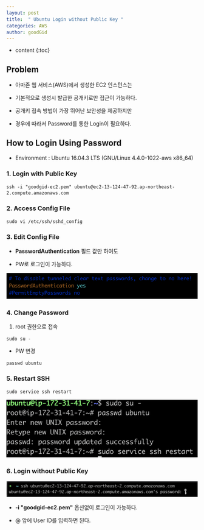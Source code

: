 ```yaml
---
layout: post
title:  " Ubuntu Login without Public Key "
categories: AWS
author: goodGid
---
```

* content
{:toc}


## Problem

* 아마존 웹 서비스(AWS)에서 생성한 EC2 인스턴스는 

* 기본적으로 생성시 발급한 공개키로만 접근이 가능하다.

* 공개키 접속 방법이 가장 뛰어난 보안성을 제공하지만

* 경우에 따라서 Password를 통한 Login이 필요하다.






## How to Login Using Password

* Environment : Ubuntu 16.04.3 LTS (GNU/Linux 4.4.0-1022-aws x86_64)

### 1. Login with Public Key

```
ssh -i "goodgid-ec2.pem" ubuntu@ec2-13-124-47-92.ap-northeast-2.compute.amazonaws.com
```

### 2. Access Config File

```
sudo vi /etc/ssh/sshd_config
```

### 3. Edit Config File

* **PasswordAuthentication** 필드 값만 하여도

* PW로 로그인이 가능하다.

![](/assets/img/aws/ec2_login_1.png)


### 4. Change Password

1. root 권한으로 접속

``` 
sudo su -
```

* PW 변경

```
passwd ubuntu
```


### 5. Restart SSH

``` 
sudo service ssh restart
```

![](/assets/img/aws/ec2_login_2.png)

### 6. Login without Public Key

![](/assets/img/aws/ec2_login_3.png)

* **-i "goodgid-ec2.pem"** 옵션없이 로그인이 가능하다.

* @ 앞에 User ID를 입력하면 된다.